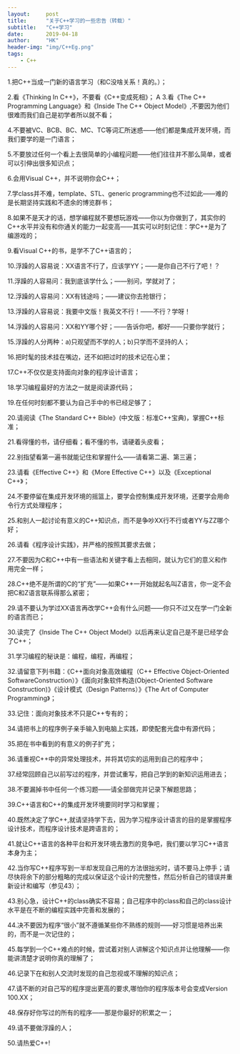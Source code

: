 ```yaml
---
layout:     post
title:      "关于C++学习的一些忠告（转载）"
subtitle:   "C++学习"
date:       2019-04-18	
author:     "HK"
header-img: "img/C++Eg.png"
tags:
    - C++
---
```


1.把C++当成一门新的语言学习（和C没啥关系！真的。）； 

2.看《Thinking In C++》，不要看《C++变成死相》； 
A
3.看《The C++ Programming Language》和《Inside The C++ Object Model》,不要因为他们很难而我们自己是初学者所以就不看； 

4.不要被VC、BCB、BC、MC、TC等词汇所迷惑——他们都是集成开发环境，而我们要学的是一门语言；

5.不要放过任何一个看上去很简单的小编程问题——他们往往并不那么简单，或者可以引伸出很多知识点； 

6.会用Visual C++，并不说明你会C++； 

7.学class并不难，template、STL、generic programming也不过如此——难的是长期坚持实践和不遗余的博览群书； 

8.如果不是天才的话，想学编程就不要想玩游戏——你以为你做到了，其实你的C++水平并没有和你通关的能力一起变高——其实可以时刻记住：学C++是为了编游戏的；

9.看Visual C++的书，是学不了C++语言的； 

10.浮躁的人容易说：XX语言不行了，应该学YY；——是你自己不行了吧！？ 

11.浮躁的人容易问：我到底该学什么；——别问，学就对了； 

12.浮躁的人容易问：XX有钱途吗；——建议你去抢银行； 

13.浮躁的人容易说：我要中文版！我英文不行！——不行？学呀！ 

14.浮躁的人容易问：XX和YY哪个好；——告诉你吧，都好——只要你学就行； 

15.浮躁的人分两种：a)只观望而不学的人；b)只学而不坚持的人； 

16.把时髦的技术挂在嘴边，还不如把过时的技术记在心里； 

17.C++不仅仅是支持面向对象的程序设计语言； 

18.学习编程最好的方法之一就是阅读源代码； 

19.在任何时刻都不要认为自己手中的书已经足够了； 

20.请阅读《The Standard C++ Bible》(中文版：标准C++宝典)，掌握C++标准； 

21.看得懂的书，请仔细看；看不懂的书，请硬着头皮看； 

22.别指望看第一遍书就能记住和掌握什么——请看第二遍、第三遍； 

23.请看《Effective C++》和《More Effective C++》以及《Exceptional C++》； 

24.不要停留在集成开发环境的摇篮上，要学会控制集成开发环境，还要学会用命令行方式处理程序； 

25.和别人一起讨论有意义的C++知识点，而不是争吵XX行不行或者YY与ZZ哪个好； 

26.请看《程序设计实践》，并严格的按照其要求去做； 

27.不要因为C和C++中有一些语法和关键字看上去相同，就认为它们的意义和作用完全一样； 

28.C++绝不是所谓的C的“扩充”——如果C++一开始就起名叫Z语言，你一定不会把C和Z语言联系得那么紧密； 

29.请不要认为学过XX语言再改学C++会有什么问题——你只不过又在学一门全新的语言而已； 

30.读完了《Inside The C++ Object Model》以后再来认定自己是不是已经学会了C++； 

31.学习编程的秘诀是：编程，编程，再编程； 

32.请留意下列书籍：《C++面向对象高效编程（C++ Effective Object-Oriented SoftwareConstruction）》《面向对象软件构造(Object-Oriented Software Construction)》《设计模式（Design Patterns）》《The Art of Computer Programming》； 

33.记住：面向对象技术不只是C++专有的； 

34.请把书上的程序例子亲手输入到电脑上实践，即使配套光盘中有源代码； 

35.把在书中看到的有意义的例子扩充； 

36.请重视C++中的异常处理技术，并将其切实的运用到自己的程序中； 

37.经常回顾自己以前写过的程序，并尝试重写，把自己学到的新知识运用进去； 

38.不要漏掉书中任何一个练习题——请全部做完并记录下解题思路； 

39.C++语言和C++的集成开发环境要同时学习和掌握； 

40.既然决定了学C++,就请坚持学下去，因为学习程序设计语言的目的是掌握程序设计技术，而程序设计技术是跨语言的； 

41.就让C++语言的各种平台和开发环境去激烈的竞争吧，我们要以学习C++语言本身为主； 

42.当你写C++程序写到一半却发现自己用的方法很拙劣时，请不要马上停手；请尽快将余下的部分粗略的完成以保证这个设计的完整性，然后分析自己的错误并重新设计和编写（参见43）； 

43.别心急，设计C++的class确实不容易；自己程序中的class和自己的class设计水平是在不断的编程实践中完善和发展的； 

44.决不要因为程序“很小”就不遵循某些你不熟练的规则——好习惯是培养出来的，而不是一次记住的； 

45.每学到一个C++难点的时候，尝试着对别人讲解这个知识点并让他理解——你能讲清楚才说明你真的理解了； 

46.记录下在和别人交流时发现的自己忽视或不理解的知识点； 

47.请不断的对自己写的程序提出更高的要求,哪怕你的程序版本号会变成Version 100.XX； 

48.保存好你写过的所有的程序——那是你最好的积累之一； 

49.请不要做浮躁的人； 

50.请热爱C++!
